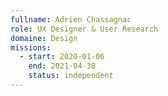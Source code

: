 ```yaml
---
fullname: Adrien Chassagnac
role: UX Designer & User Research
domaine: Design
missions:
  - start: 2020-01-06
    end: 2021-04-30
    status: independent
---
```

